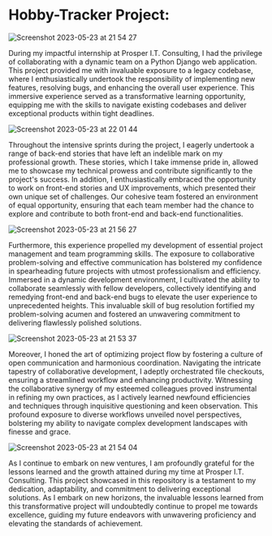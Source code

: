 # Hobby-Tracker Project:


![Screenshot 2023-05-23 at 21 54 27](https://github.com/garretthanberg/Hobby-Tracker/assets/115447682/59449677-59a6-497c-b482-3c1fc762653a)


During my impactful internship at Prosper I.T. Consulting, I had the privilege of collaborating with a dynamic team on a Python Django web application. This project provided me with invaluable exposure to a legacy codebase, where I enthusiastically undertook the responsibility of implementing new features, resolving bugs, and enhancing the overall user experience. This immersive experience served as a transformative learning opportunity, equipping me with the skills to navigate existing codebases and deliver exceptional products within tight deadlines.


![Screenshot 2023-05-23 at 22 01 44](https://github.com/garretthanberg/Hobby-Tracker/assets/115447682/533f15ae-afd5-4fb0-9e32-b0df249f1a27)


Throughout the intensive sprints during the project, I eagerly undertook a range of back-end stories that have left an indelible mark on my professional growth. These stories, which I take immense pride in, allowed me to showcase my technical prowess and contribute significantly to the project's success. In addition, I enthusiastically embraced the opportunity to work on front-end stories and UX improvements, which presented their own unique set of challenges. Our cohesive team fostered an environment of equal opportunity, ensuring that each team member had the chance to explore and contribute to both front-end and back-end functionalities.


![Screenshot 2023-05-23 at 21 56 27](https://github.com/garretthanberg/Hobby-Tracker/assets/115447682/20a59761-3e84-4058-b283-830be96b5d2a)


Furthermore, this experience propelled my development of essential project management and team programming skills. The exposure to collaborative problem-solving and effective communication has bolstered my confidence in spearheading future projects with utmost professionalism and efficiency. Immersed in a dynamic development environment, I cultivated the ability to collaborate seamlessly with fellow developers, collectively identifying and remedying front-end and back-end bugs to elevate the user experience to unprecedented heights. This invaluable skill of bug resolution fortified my problem-solving acumen and fostered an unwavering commitment to delivering flawlessly polished solutions.


![Screenshot 2023-05-23 at 21 53 37](https://github.com/garretthanberg/Hobby-Tracker/assets/115447682/6b0ca91f-9d17-46a9-8744-083f5e1cc30e)


Moreover, I honed the art of optimizing project flow by fostering a culture of open communication and harmonious coordination. Navigating the intricate tapestry of collaborative development, I adeptly orchestrated file checkouts, ensuring a streamlined workflow and enhancing productivity. Witnessing the collaborative synergy of my esteemed colleagues proved instrumental in refining my own practices, as I actively learned newfound efficiencies and techniques through inquisitive questioning and keen observation. This profound exposure to diverse workflows unveiled novel perspectives, bolstering my ability to navigate complex development landscapes with finesse and grace.


![Screenshot 2023-05-23 at 21 54 04](https://github.com/garretthanberg/Hobby-Tracker/assets/115447682/f75ab000-7715-49b5-ade0-a7ac0d0554d2)


As I continue to embark on new ventures, I am profoundly grateful for the lessons learned and the growth attained during my time at Prosper I.T. Consulting. This project showcased in this repository is a testament to my dedication, adaptability, and commitment to delivering exceptional solutions. As I embark on new horizons, the invaluable lessons learned from this transformative project will undoubtedly continue to propel me towards excellence, guiding my future endeavors with unwavering proficiency and elevating the standards of achievement.
